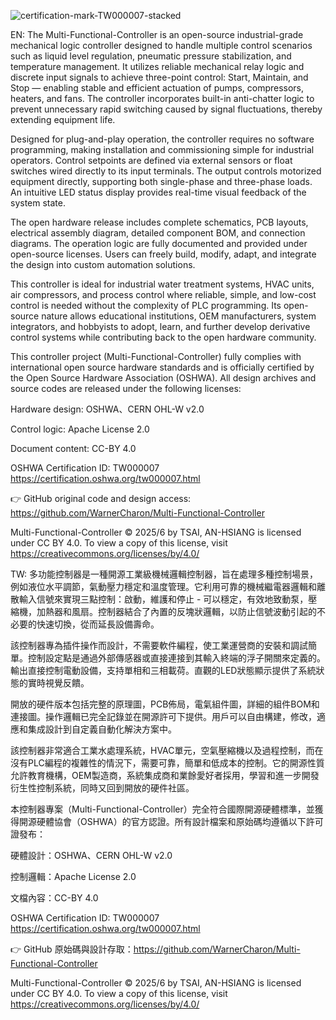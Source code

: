 ![certification-mark-TW000007-stacked](https://github.com/user-attachments/assets/e916cdaf-3adb-4840-ae7e-d6ca882f7294)

EN:
The Multi-Functional-Controller is an open-source industrial-grade mechanical logic controller designed to handle multiple control scenarios such as liquid level regulation, pneumatic pressure stabilization, and temperature management. It utilizes reliable mechanical relay logic and discrete input signals to achieve three-point control: Start, Maintain, and Stop — enabling stable and efficient actuation of pumps, compressors, heaters, and fans. The controller incorporates built-in anti-chatter logic to prevent unnecessary rapid switching caused by signal fluctuations, thereby extending equipment life.

Designed for plug-and-play operation, the controller requires no software programming, making installation and commissioning simple for industrial operators. Control setpoints are defined via external sensors or float switches wired directly to its input terminals. The output controls motorized equipment directly, supporting both single-phase and three-phase loads. An intuitive LED status display provides real-time visual feedback of the system state.

The open hardware release includes complete schematics, PCB layouts, electrical assembly diagram, detailed component BOM, and connection diagrams. The operation logic are fully documented and provided under open-source licenses. Users can freely build, modify, adapt, and integrate the design into custom automation solutions.

This controller is ideal for industrial water treatment systems, HVAC units, air compressors, and process control where reliable, simple, and low-cost control is needed without the complexity of PLC programming. Its open-source nature allows educational institutions, OEM manufacturers, system integrators, and hobbyists to adopt, learn, and further develop derivative control systems while contributing back to the open hardware community.

This controller project (Multi-Functional-Controller) fully complies with international open source hardware standards and is officially certified by the Open Source Hardware Association (OSHWA). All design archives and source codes are released under the following licenses:

Hardware design: OSHWA、CERN OHL-W v2.0

Control logic: Apache License 2.0

Document content: CC-BY 4.0

OSHWA Certification ID: TW000007
https://certification.oshwa.org/tw000007.html

👉 GitHub original code and design access: https://github.com/WarnerCharon/Multi-Functional-Controller

Multi-Functional-Controller  © 2025/6 by TSAI, AN-HSIANG is licensed under CC BY 4.0. To view a copy of this license, visit https://creativecommons.org/licenses/by/4.0/

TW:
多功能控制器是一種開源工業級機械邏輯控制器，旨在處理多種控制場景，例如液位水平調節，氣動壓力穩定和溫度管理。它利用可靠的機械繼電器邏輯和離散輸入信號來實現三點控制：啟動，維護和停止 - 可以穩定，有效地致動泵，壓縮機，加熱器和風扇。控制器結合了內置的反塊狀邏輯，以防止信號波動引起的不必要的快速切換，從而延長設備壽命。

該控制器專為插件操作而設計，不需要軟件編程，使工業運營商的安裝和調試簡單。控制設定點是通過外部傳感器或直接連接到其輸入終端的浮子開關來定義的。輸出直接控制電動設備，支持單相和三相載荷。直觀的LED狀態顯示提供了系統狀態的實時視覺反饋。

開放的硬件版本包括完整的原理圖，PCB佈局，電氣組件圖，詳細的組件BOM和連接圖。操作邏輯已完全記錄並在開源許可下提供。用戶可以自由構建，修改，適應和集成設計到自定義自動化解決方案中。

該控制器非常適合工業水處理系統，HVAC單元，空氣壓縮機以及過程控制，而在沒有PLC編程的複雜性的情況下，需要可靠，簡單和低成本的控制。它的開源性質允許教育機構，OEM製造商，系統集成商和業餘愛好者採用，學習和進一步開發衍生性控制系統，同時又回到開放的硬件社區。

本控制器專案（Multi-Functional-Controller）完全符合國際開源硬體標準，並獲得開源硬體協會（OSHWA）的官方認證。所有設計檔案和原始碼均遵循以下許可證發布：

硬體設計：OSHWA、CERN OHL-W v2.0

控制邏輯：Apache License 2.0

文檔內容：CC-BY 4.0

OSHWA Certification ID: TW000007
https://certification.oshwa.org/tw000007.html



👉 GitHub 原始碼與設計存取：https://github.com/WarnerCharon/Multi-Functional-Controller

Multi-Functional-Controller  © 2025/6 by TSAI, AN-HSIANG is licensed under CC BY 4.0. To view a copy of this license, visit https://creativecommons.org/licenses/by/4.0/
